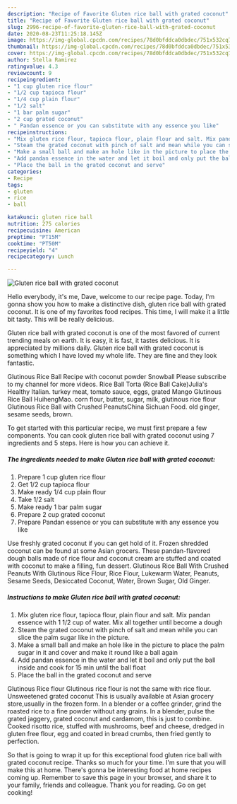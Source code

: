 ```yaml
---
description: "Recipe of Favorite Gluten rice ball with grated coconut"
title: "Recipe of Favorite Gluten rice ball with grated coconut"
slug: 2996-recipe-of-favorite-gluten-rice-ball-with-grated-coconut
date: 2020-08-23T11:25:18.145Z
image: https://img-global.cpcdn.com/recipes/78d0bfddca0dbdec/751x532cq70/gluten-rice-ball-with-grated-coconut-recipe-main-photo.jpg
thumbnail: https://img-global.cpcdn.com/recipes/78d0bfddca0dbdec/751x532cq70/gluten-rice-ball-with-grated-coconut-recipe-main-photo.jpg
cover: https://img-global.cpcdn.com/recipes/78d0bfddca0dbdec/751x532cq70/gluten-rice-ball-with-grated-coconut-recipe-main-photo.jpg
author: Stella Ramirez
ratingvalue: 4.3
reviewcount: 9
recipeingredient:
- "1 cup gluten rice flour"
- "1/2 cup tapioca flour"
- "1/4 cup plain flour"
- "1/2 salt"
- "1 bar palm sugar"
- "2 cup grated coconut"
- " Pandan essence or you can substitute with any essence you like"
recipeinstructions:
- "Mix gluten rice flour, tapioca flour, plain flour and salt. Mix pandan essence with 1 1/2 cup of water. Mix all together until become a dough"
- "Steam the grated coconut with pinch of salt and mean while you can slice the palm sugar like in the picture."
- "Make a small ball and make an hole like in the picture to place the palm sugar in it and cover and make it round like a ball again"
- "Add pandan essence in the water and let it boil and only put the ball inside and cook for 15 min until the ball float"
- "Place the ball in the grated coconut and serve"
categories:
- Recipe
tags:
- gluten
- rice
- ball

katakunci: gluten rice ball 
nutrition: 275 calories
recipecuisine: American
preptime: "PT15M"
cooktime: "PT50M"
recipeyield: "4"
recipecategory: Lunch

---
```



![Gluten rice ball with grated coconut](https://img-global.cpcdn.com/recipes/78d0bfddca0dbdec/751x532cq70/gluten-rice-ball-with-grated-coconut-recipe-main-photo.jpg)

Hello everybody, it's me, Dave, welcome to our recipe page. Today, I'm gonna show you how to make a distinctive dish, gluten rice ball with grated coconut. It is one of my favorites food recipes. This time, I will make it a little bit tasty. This will be really delicious.

Gluten rice ball with grated coconut is one of the most favored of current trending meals on earth. It is easy, it is fast, it tastes delicious. It is appreciated by millions daily. Gluten rice ball with grated coconut is something which I have loved my whole life. They are fine and they look fantastic.

Glutinous Rice Ball Recipe with coconut powder Snowball Please subscribe to my channel for more videos. Rice Ball Torta (Rice Ball Cake)Julia&#39;s Healthy Italian. turkey meat, tomato sauce, eggs, grated Mango Glutinous Rice Ball HuihengMao. corn flour, butter, sugar, milk, glutinous rice flour Glutinous Rice Ball with Crushed PeanutsChina Sichuan Food. old ginger, sesame seeds, brown.


To get started with this particular recipe, we must first prepare a few components. You can cook gluten rice ball with grated coconut using 7 ingredients and 5 steps. Here is how you can achieve it.

<!--inarticleads1-->

##### The ingredients needed to make Gluten rice ball with grated coconut:

1. Prepare 1 cup gluten rice flour
1. Get 1/2 cup tapioca flour
1. Make ready 1/4 cup plain flour
1. Take 1/2 salt
1. Make ready 1 bar palm sugar
1. Prepare 2 cup grated coconut
1. Prepare  Pandan essence or you can substitute with any essence you like


Use freshly grated coconut if you can get hold of it. Frozen shredded coconut can be found at some Asian grocers. These pandan-flavored dough balls made of rice flour and coconut cream are stuffed and coated with coconut to make a filling, fun dessert. Glutinous Rice Ball With Crushed Peanuts With Glutinous Rice Flour, Rice Flour, Lukewarm Water, Peanuts, Sesame Seeds, Desiccated Coconut, Water, Brown Sugar, Old Ginger. 

<!--inarticleads2-->

##### Instructions to make Gluten rice ball with grated coconut:

1. Mix gluten rice flour, tapioca flour, plain flour and salt. Mix pandan essence with 1 1/2 cup of water. Mix all together until become a dough
1. Steam the grated coconut with pinch of salt and mean while you can slice the palm sugar like in the picture.
1. Make a small ball and make an hole like in the picture to place the palm sugar in it and cover and make it round like a ball again
1. Add pandan essence in the water and let it boil and only put the ball inside and cook for 15 min until the ball float
1. Place the ball in the grated coconut and serve


Glutinous Rice flour Glutinous rice flour is not the same with rice flour. Unsweetened grated coconut This is usually available at Asian grocery store,usually in the frozen form. In a blender or a coffee grinder, grind the roasted rice to a fine powder without any grains. In a blender, pulse the grated jaggery, grated coconut and cardamom, this is just to combine. Cooked risotto rice, stuffed with mushrooms, beef and cheese, dredged in gluten free flour, egg and coated in bread crumbs, then fried gently to perfection. 

So that is going to wrap it up for this exceptional food gluten rice ball with grated coconut recipe. Thanks so much for your time. I'm sure that you will make this at home. There's gonna be interesting food at home recipes coming up. Remember to save this page in your browser, and share it to your family, friends and colleague. Thank you for reading. Go on get cooking!
